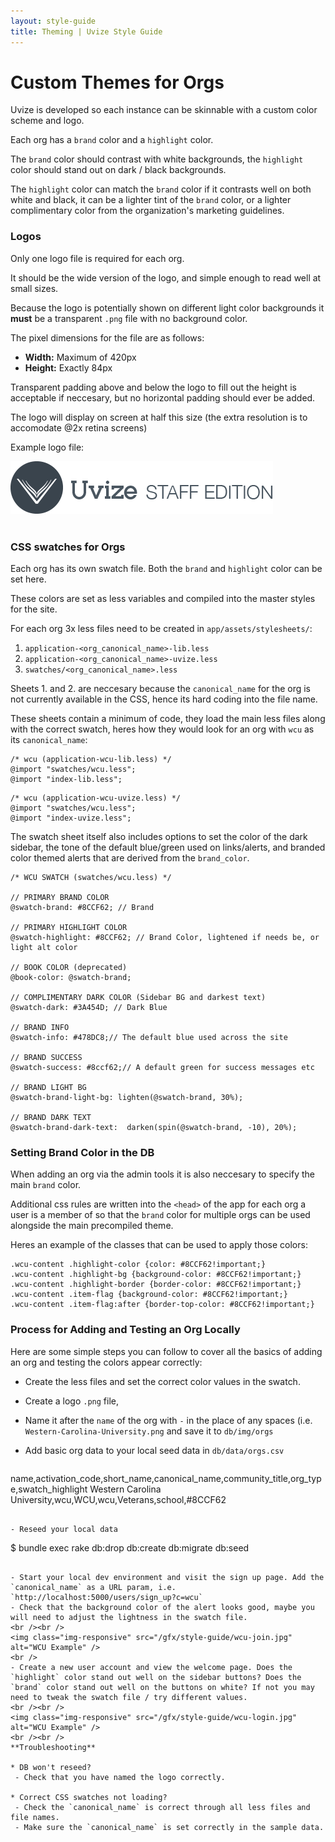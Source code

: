 ```yaml
---
layout: style-guide
title: Theming | Uvize Style Guide
---
```


# Custom Themes for Orgs

Uvize is developed so each instance can be skinnable with a custom color scheme and logo.

Each org has a `brand` color and a `highlight` color.

The `brand` color should contrast with white backgrounds, the `highlight` color should stand out on dark / black backgrounds.

The `highlight` color can match the `brand` color if it contrasts well on both white and black, it can be a lighter tint of the `brand` color, or a lighter complimentary color from the organization's marketing guidelines.

### Logos

Only one logo file is required for each org.

It should be the wide version of the logo, and simple enough to read well at small sizes.

Because the logo is potentially shown on different light color backgrounds it **must** be a transparent `.png` file with no background color.

The pixel dimensions for the file are as follows:

- **Width:** Maximum of 420px
- **Height:** Exactly 84px

Transparent padding above and below the logo to fill out the height is acceptable if neccesary, but no horizontal padding should ever be added.

The logo will display on screen at half this size (the extra resolution is to accomodate @2x retina screens)

Example logo file:

<span class="community-logo-full">
    <img class="logo-img" src="/gfx/style-guide/Staff-Edition.png" alt="Staff Edition">
</span>
<br /><br />


### CSS swatches for Orgs

Each org has its own swatch file. Both the `brand` and `highlight` color can be set here.

These colors are set as less variables and compiled into the master styles for the site.

For each org 3x less files need to be created in `app/assets/stylesheets/`:

1. `application-<org_canonical_name>-lib.less` 
2. `application-<org_canonical_name>-uvize.less` 
3. `swatches/<org_canonical_name>.less`

Sheets 1. and 2. are neccesary because the `canonical_name` for the org is not currently available in the CSS, hence its hard coding into the file name.

These sheets contain a minimum of code, they load the main less files along with the correct swatch, heres how they would look for an org with `wcu` as its `canonical_name`:

```
/* wcu (application-wcu-lib.less) */
@import "swatches/wcu.less";
@import "index-lib.less";
```
```
/* wcu (application-wcu-uvize.less) */
@import "swatches/wcu.less";
@import "index-uvize.less";
```


The swatch sheet itself also includes options to set the color of the dark sidebar, the tone of the default blue/green used on links/alerts, and branded color themed alerts that are derived from the `brand_color`. 

```
/* WCU SWATCH (swatches/wcu.less) */

// PRIMARY BRAND COLOR
@swatch-brand: #8CCF62; // Brand

// PRIMARY HIGHLIGHT COLOR
@swatch-highlight: #8CCF62; // Brand Color, lightened if needs be, or light alt color

// BOOK COLOR (deprecated)
@book-color: @swatch-brand;

// COMPLIMENTARY DARK COLOR (Sidebar BG and darkest text)
@swatch-dark: #3A454D; // Dark Blue

// BRAND INFO
@swatch-info: #478DC8;// The default blue used across the site

// BRAND SUCCESS
@swatch-success: #8ccf62;// A default green for success messages etc

// BRAND LIGHT BG
@swatch-brand-light-bg: lighten(@swatch-brand, 30%);

// BRAND DARK TEXT
@swatch-brand-dark-text:  darken(spin(@swatch-brand, -10), 20%);
```


### Setting Brand Color in the DB

When adding an org via the admin tools it is also neccesary to specify the main `brand` color.

Additional css rules are written into the `<head>` of the app for each org a user is a member of so that the `brand` color for multiple orgs can be used alongside the main precompiled theme.

Heres an example of the classes that can be used to apply those colors:

```
.wcu-content .highlight-color {color: #8CCF62!important;}
.wcu-content .highlight-bg {background-color: #8CCF62!important;}
.wcu-content .highlight-border {border-color: #8CCF62!important;}
.wcu-content .item-flag {background-color: #8CCF62!important;}
.wcu-content .item-flag:after {border-top-color: #8CCF62!important;}
```


### Process for Adding and Testing an Org Locally

Here are some simple steps you can follow to cover all the basics of adding an org and testing the colors appear correctly:

- Create the less files and set the correct color values in the swatch.
- Create a logo `.png` file, 
- Name it after the `name` of the org with `-` in the place of any spaces (i.e. `Western-Carolina-University.png` and save it to `db/img/orgs`
- Add basic org data to your local seed data in `db/data/orgs.csv`

  ```
name,activation_code,short_name,canonical_name,community_title,org_type,swatch_highlight
Western Carolina University,wcu,WCU,wcu,Veterans,school,#8CCF62
  ````

- Reseed your local data
```` 
$ bundle exec rake db:drop db:create db:migrate db:seed
````

- Start your local dev environment and visit the sign up page. Add the `canonical_name` as a URL param, i.e. `http://localhost:5000/users/sign_up?c=wcu`
- Check that the background color of the alert looks good, maybe you will need to adjust the lightness in the swatch file.
<br /><br />
<img class="img-responsive" src="/gfx/style-guide/wcu-join.jpg" alt="WCU Example" />
<br />
- Create a new user account and view the welcome page. Does the `highlight` color stand out well on the sidebar buttons? Does the `brand` color stand out well on the buttons on white? If not you may need to tweak the swatch file / try different values.
<br /><br />
<img class="img-responsive" src="/gfx/style-guide/wcu-login.jpg" alt="WCU Example" />
<br /><br />
**Troubleshooting**

* DB won't reseed?
 - Check that you have named the logo correctly.
 
* Correct CSS swatches not loading?
 - Check the `canonical_name` is correct through all less files and file names.
 - Make sure the `canonical_name` is set correctly in the sample data.


 
